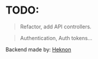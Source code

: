 # TODO:
> Refactor, add API controllers.

> Authentication, Auth tokens...




Backend made by: [Heknon](https://github.com/heknon)

